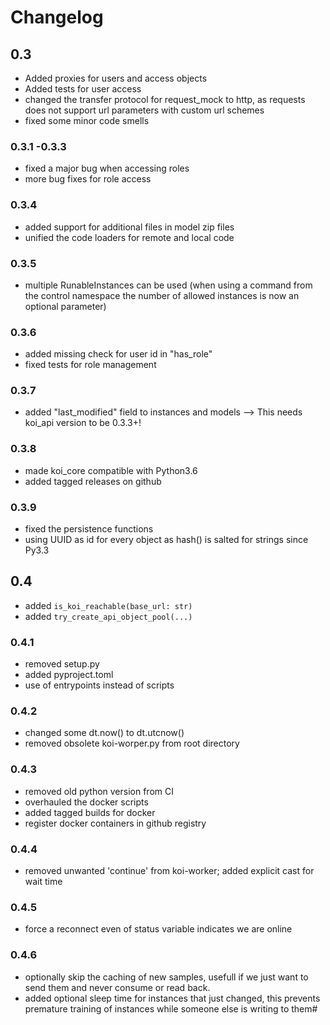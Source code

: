 # Changelog
## 0.3
- Added proxies for users and access objects
- Added tests for user access
- changed the transfer protocol for request_mock to http, as requests does not support url parameters with custom url schemes
- fixed some minor code smells
### 0.3.1 -0.3.3
- fixed a major bug when accessing roles
- more bug fixes for role access
### 0.3.4
- added support for additional files in model zip files
- unified the code loaders for remote and local code
### 0.3.5
- multiple RunableInstances can be used (when using a command from the control namespace the number of allowed instances is now an optional parameter)
### 0.3.6
- added missing check for user id in "has_role"
- fixed tests for role management
### 0.3.7
- added "last_modified" field to instances and models --> This needs koi_api version to be 0.3.3+!
### 0.3.8
- made koi_core compatible with Python3.6
- added tagged releases on github
### 0.3.9
- fixed the persistence functions
- using UUID as id for every object as hash() is salted for strings since Py3.3
## 0.4
- added `is_koi_reachable(base_url: str)`
- added `try_create_api_object_pool(...)`
### 0.4.1
- removed setup.py
- added pyproject.toml
- use of entrypoints instead of scripts
### 0.4.2
- changed some dt.now() to dt.utcnow()
- removed obsolete koi-worper.py from root directory
### 0.4.3
- removed old python version from CI
- overhauled the docker scripts
- added tagged builds for docker
- register docker containers in github registry
### 0.4.4
- removed unwanted 'continue' from koi-worker; added explicit cast for wait time
### 0.4.5
- force a reconnect even of status variable indicates we are online
### 0.4.6
- optionally skip the caching of new samples, usefull if we just want to send them and never consume or read back.
- added optional sleep time for instances that just changed, this prevents premature training of instances while someone else is writing to them#
